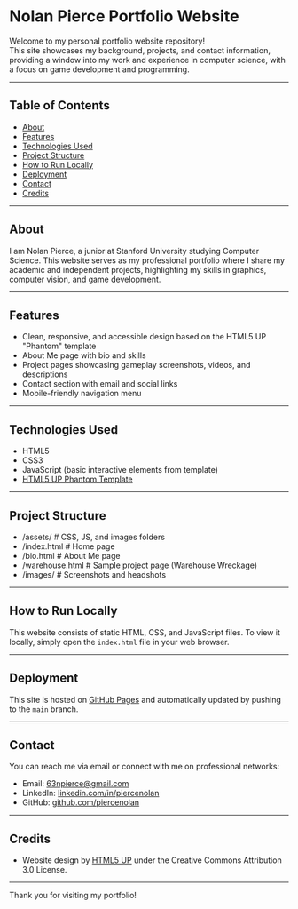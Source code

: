 # Nolan Pierce Portfolio Website

Welcome to my personal portfolio website repository!  
This site showcases my background, projects, and contact information, providing a window into my work and experience in computer science, with a focus on game development and programming.

---

## Table of Contents

- [About](#about)  
- [Features](#features)  
- [Technologies Used](#technologies-used)  
- [Project Structure](#project-structure)  
- [How to Run Locally](#how-to-run-locally)  
- [Deployment](#deployment)  
- [Contact](#contact)  
- [Credits](#credits)  

---

## About

I am Nolan Pierce, a junior at Stanford University studying Computer Science. This website serves as my professional portfolio where I share my academic and independent projects, highlighting my skills in graphics, computer vision, and game development.

---

## Features

- Clean, responsive, and accessible design based on the HTML5 UP "Phantom" template  
- About Me page with bio and skills  
- Project pages showcasing gameplay screenshots, videos, and descriptions  
- Contact section with email and social links  
- Mobile-friendly navigation menu  

---

## Technologies Used

- HTML5  
- CSS3  
- JavaScript (basic interactive elements from template)  
- [HTML5 UP Phantom Template](https://html5up.net/phantom)  

---

## Project Structure

- /assets/ # CSS, JS, and images folders
- /index.html # Home page
- /bio.html # About Me page
- /warehouse.html # Sample project page (Warehouse Wreckage)
- /images/ # Screenshots and headshots

---

## How to Run Locally

This website consists of static HTML, CSS, and JavaScript files. To view it locally, simply open the `index.html` file in your web browser.

---

## Deployment

This site is hosted on [GitHub Pages](https://piercenolan.github.io/) and automatically updated by pushing to the `main` branch.

---

## Contact

You can reach me via email or connect with me on professional networks:

- Email: [63npierce@gmail.com](mailto:63npierce@gmail.com)  
- LinkedIn: [linkedin.com/in/piercenolan](https://www.linkedin.com/in/piercenolan/)  
- GitHub: [github.com/piercenolan](https://github.com/piercenolan)  

---

## Credits

- Website design by [HTML5 UP](https://html5up.net) under the Creative Commons Attribution 3.0 License.

---

Thank you for visiting my portfolio!